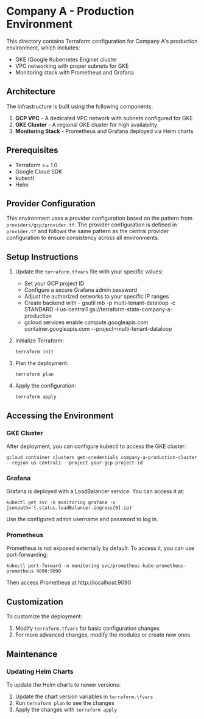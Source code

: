 # Company A - Production Environment

This directory contains Terraform configuration for Company A's production environment, which includes:

- GKE (Google Kubernetes Engine) cluster
- VPC networking with proper subnets for GKE
- Monitoring stack with Prometheus and Grafana

## Architecture

The infrastructure is built using the following components:

1. **GCP VPC** - A dedicated VPC network with subnets configured for GKE
2. **GKE Cluster** - A regional GKE cluster for high availability
3. **Monitoring Stack** - Prometheus and Grafana deployed via Helm charts

## Prerequisites

- Terraform >= 1.0
- Google Cloud SDK
- kubectl
- Helm

## Provider Configuration

This environment uses a provider configuration based on the pattern from `providers/gcp/provider.tf`. The provider configuration is defined in `provider.tf` and follows the same pattern as the central provider configuration to ensure consistency across all environments.

## Setup Instructions

1. Update the `terraform.tfvars` file with your specific values:
   - Set your GCP project ID
   - Configure a secure Grafana admin password
   - Adjust the authorized networks to your specific IP ranges
   - Create backend with - gsutil mb -p multi-tenant-dataloop -c STANDARD -l us-central1 gs://terraform-state-company-a-production
   - gcloud services enable compute.googleapis.com container.googleapis.com --project=multi-tenant-dataloop



2. Initialize Terraform:
   ```
   terraform init
   ```

3. Plan the deployment:
   ```
   terraform plan
   ```

4. Apply the configuration:
   ```
   terraform apply
   ```

## Accessing the Environment

### GKE Cluster

After deployment, you can configure kubectl to access the GKE cluster:

```
gcloud container clusters get-credentials company-a-production-cluster --region us-central1 --project your-gcp-project-id
```

### Grafana

Grafana is deployed with a LoadBalancer service. You can access it at:

```
kubectl get svc -n monitoring grafana -o jsonpath='{.status.loadBalancer.ingress[0].ip}'
```

Use the configured admin username and password to log in.

### Prometheus

Prometheus is not exposed externally by default. To access it, you can use port-forwarding:

```
kubectl port-forward -n monitoring svc/prometheus-kube-prometheus-prometheus 9090:9090
```

Then access Prometheus at http://localhost:9090

## Customization

To customize the deployment:

1. Modify `terraform.tfvars` for basic configuration changes
2. For more advanced changes, modify the modules or create new ones

## Maintenance

### Updating Helm Charts

To update the Helm charts to newer versions:

1. Update the chart version variables in `terraform.tfvars`
2. Run `terraform plan` to see the changes
3. Apply the changes with `terraform apply`
